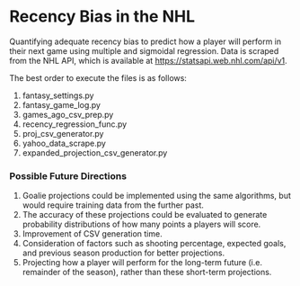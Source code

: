 # Recency Bias in the NHL
Quantifying adequate recency bias to predict how a player will perform in their next game using multiple and sigmoidal regression. Data is scraped from the NHL API, which is available at https://statsapi.web.nhl.com/api/v1. 

The best order to execute the files is as follows:
1. fantasy_settings.py
2. fantasy_game_log.py
3. games_ago_csv_prep.py
4. recency_regression_func.py
5. proj_csv_generator.py
6. yahoo_data_scrape.py
7. expanded_projection_csv_generator.py

### Possible Future Directions
1. Goalie projections could be implemented using the same algorithms, but would require training data from the further past.
2. The accuracy of these projections could be evaluated to generate probability distributions of how many points a players will score.
3. Improvement of CSV generation time.
4. Consideration of factors such as shooting percentage, expected goals, and previous season production for better projections.
5. Projecting how a player will perform for the long-term future (i.e. remainder of the season), rather than these short-term projections.
